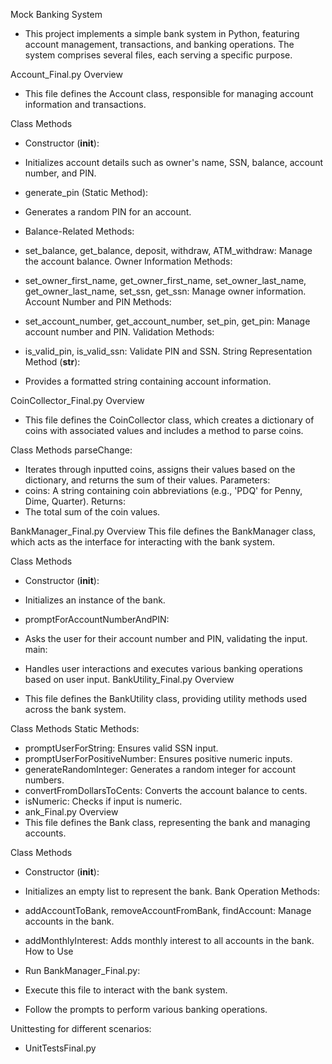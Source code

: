 Mock Banking System
- This project implements a simple bank system in Python, featuring account management, transactions, and banking operations. The system comprises several files, each serving a specific purpose.

Account_Final.py
Overview
- This file defines the Account class, responsible for managing account information and transactions.

Class Methods
- Constructor (__init__):

- Initializes account details such as owner's name, SSN, balance, account number, and PIN.
- generate_pin (Static Method):

- Generates a random PIN for an account.
- Balance-Related Methods:

- set_balance, get_balance, deposit, withdraw, ATM_withdraw: Manage the account balance.
Owner Information Methods:

- set_owner_first_name, get_owner_first_name, set_owner_last_name, get_owner_last_name, set_ssn, get_ssn: Manage owner information.
Account Number and PIN Methods:

- set_account_number, get_account_number, set_pin, get_pin: Manage account number and PIN.
Validation Methods:

- is_valid_pin, is_valid_ssn: Validate PIN and SSN.
String Representation Method (__str__):

- Provides a formatted string containing account information.

CoinCollector_Final.py
Overview
- This file defines the CoinCollector class, which creates a dictionary of coins with associated values and includes a method to parse coins.

Class Methods
parseChange:
- Iterates through inputted coins, assigns their values based on the dictionary, and returns the sum of their values.
Parameters:
- coins: A string containing coin abbreviations (e.g., 'PDQ' for Penny, Dime, Quarter).
Returns:
- The total sum of the coin values.

BankManager_Final.py
Overview
This file defines the BankManager class, which acts as the interface for interacting with the bank system.

Class Methods
- Constructor (__init__):

- Initializes an instance of the bank.
- promptForAccountNumberAndPIN:

- Asks the user for their account number and PIN, validating the input.
main:

- Handles user interactions and executes various banking operations based on user input.
BankUtility_Final.py
Overview
- This file defines the BankUtility class, providing utility methods used across the bank system.

Class Methods
Static Methods:
- promptUserForString: Ensures valid SSN input.
- promptUserForPositiveNumber: Ensures positive numeric inputs.
- generateRandomInteger: Generates a random integer for account numbers.
- convertFromDollarsToCents: Converts the account balance to cents.
- isNumeric: Checks if input is numeric.
- ank_Final.py
Overview
- This file defines the Bank class, representing the bank and managing accounts.

Class Methods
- Constructor (__init__):

- Initializes an empty list to represent the bank.
Bank Operation Methods:

- addAccountToBank, removeAccountFromBank, findAccount: Manage accounts in the bank.
- addMonthlyInterest: Adds monthly interest to all accounts in the bank.
How to Use
- Run BankManager_Final.py:

- Execute this file to interact with the bank system.
- Follow the prompts to perform various banking operations.

Unittesting for different scenarios:
- UnitTestsFinal.py
